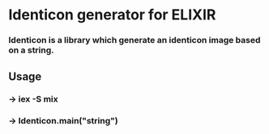 # Identicon generator for ELIXIR

### Identicon is a library which generate an identicon image based on a string.

## Usage
### -> iex -S mix
### -> Identicon.main("string")